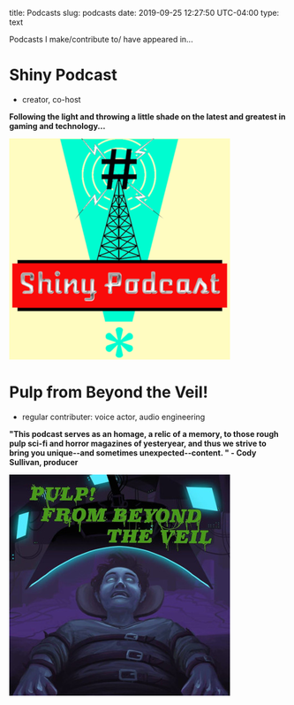 title: Podcasts
slug: podcasts
date: 2019-09-25 12:27:50 UTC-04:00
type: text

Podcasts I make/contribute to/ have appeared in...

# Shiny Podcast

- creator, co-host

**Following the light and throwing a little shade on the latest and greatest in gaming and technology...**

[<img src="/images/shiny.png">](http://shinypodcast.com)


# Pulp from Beyond the Veil!

- regular contributer: voice actor, audio engineering

**"This podcast serves as an homage, a relic of a memory, to those rough pulp sci-fi and horror magazines of yesteryear, and thus we strive to bring you unique--and sometimes unexpected--content. " - Cody Sullivan, producer**

[<img src="/images/pulp.jpg">](http://pulpfrombeyond.com)

